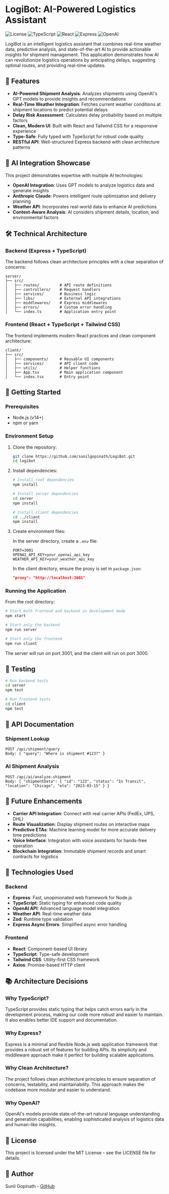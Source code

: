 # LogiBot: AI-Powered Logistics Assistant

![License](https://img.shields.io/badge/license-MIT-blue.svg)
![TypeScript](https://img.shields.io/badge/TypeScript-5.0.4-blue.svg)
![React](https://img.shields.io/badge/React-18.2.0-blue.svg)
![Express](https://img.shields.io/badge/Express-4.18.2-green.svg)
![OpenAI](https://img.shields.io/badge/OpenAI-4.11.0-orange.svg)

LogiBot is an intelligent logistics assistant that combines real-time weather data, predictive analysis, and state-of-the-art AI to provide actionable insights for shipment management. This application demonstrates how AI can revolutionize logistics operations by anticipating delays, suggesting optimal routes, and providing real-time updates.

## 🚀 Features

- **AI-Powered Shipment Analysis**: Analyzes shipments using OpenAI's GPT models to provide insights and recommendations
- **Real-Time Weather Integration**: Fetches current weather conditions at shipment locations to predict potential delays
- **Delay Risk Assessment**: Calculates delay probability based on multiple factors
- **Clean, Modern UI**: Built with React and Tailwind CSS for a responsive experience
- **Type-Safe**: Fully typed with TypeScript for robust code quality
- **RESTful API**: Well-structured Express backend with clean architecture patterns

## 🧠 AI Integration Showcase

This project demonstrates expertise with multiple AI technologies:

- **OpenAI Integration**: Uses GPT models to analyze logistics data and generate insights
- **Anthropic Claude**: Powers intelligent route optimization and delivery planning
- **Weather API**: Incorporates real-world data to enhance AI predictions
- **Context-Aware Analysis**: AI considers shipment details, location, and environmental factors

## 🛠️ Technical Architecture

### Backend (Express + TypeScript)

The backend follows clean architecture principles with a clear separation of concerns:

```
server/
├── src/
│   ├── routes/         # API route definitions
│   ├── controllers/    # Request handlers
│   ├── services/       # Business logic
│   ├── libs/           # External API integrations
│   ├── middlewares/    # Express middlewares
│   ├── errors/         # Custom error handling
│   └── index.ts        # Application entry point
```

### Frontend (React + TypeScript + Tailwind CSS)

The frontend implements modern React practices and clean component architecture:

```
client/
├── src/
│   ├── components/     # Reusable UI components
│   ├── services/       # API client code
│   ├── utils/          # Helper functions
│   ├── App.tsx         # Main application component
│   └── index.tsx       # Entry point
```

## 🚀 Getting Started

### Prerequisites

- Node.js (v14+)
- npm or yarn

### Environment Setup

1. Clone the repository:
   ```bash
   git clone https://github.com/sunilgopinath/LogiBot.git
   cd logibot
   ```

2. Install dependencies:
   ```bash
   # Install root dependencies
   npm install
   
   # Install server dependencies
   cd server
   npm install
   
   # Install client dependencies
   cd ../client
   npm install
   ```

3. Create environment files:

   In the server directory, create a `.env` file:
   ```
   PORT=3001
   OPENAI_API_KEY=your_openai_api_key
   WEATHER_API_KEY=your_weather_api_key
   ```

   In the client directory, ensure the proxy is set in `package.json`:
   ```json
   "proxy": "http://localhost:3001"
   ```

### Running the Application

From the root directory:

```bash
# Start both frontend and backend in development mode
npm start

# Start only the backend
npm run server

# Start only the frontend
npm run client
```

The server will run on port 3001, and the client will run on port 3000.

## 🧪 Testing

```bash
# Run backend tests
cd server
npm test

# Run frontend tests
cd client
npm test
```

## 📝 API Documentation

### Shipment Lookup

```
POST /api/shipment/query
Body: { "query": "Where is shipment #123?" }
```

### AI Shipment Analysis

```
POST /api/ai/analyze-shipment
Body: { "shipmentData": { "id": "123", "status": "In Transit", "location": "Chicago", "eta": "2023-03-15" } }
```

## 🔮 Future Enhancements

- **Carrier API Integration**: Connect with real carrier APIs (FedEx, UPS, DHL)
- **Route Visualization**: Display shipment routes on interactive maps
- **Predictive ETAs**: Machine learning model for more accurate delivery time predictions
- **Voice Interface**: Integration with voice assistants for hands-free operation
- **Blockchain Integration**: Immutable shipment records and smart contracts for logistics

## 🔧 Technologies Used

### Backend
- **Express**: Fast, unopinionated web framework for Node.js
- **TypeScript**: Static typing for enhanced code quality
- **OpenAI API**: Advanced language model integration
- **Weather API**: Real-time weather data
- **Zod**: Runtime type validation
- **Express Async Errors**: Simplified async error handling

### Frontend
- **React**: Component-based UI library
- **TypeScript**: Type-safe development
- **Tailwind CSS**: Utility-first CSS framework
- **Axios**: Promise-based HTTP client

## 📚 Architecture Decisions

### Why TypeScript?

TypeScript provides static typing that helps catch errors early in the development process, making our code more robust and easier to maintain. It also enables better IDE support and documentation.

### Why Express?

Express is a minimal and flexible Node.js web application framework that provides a robust set of features for building APIs. Its simplicity and middleware approach make it perfect for building scalable applications.

### Why Clean Architecture?

The project follows clean architecture principles to ensure separation of concerns, testability, and maintainability. This approach makes the codebase more modular and easier to understand.

### Why OpenAI?

OpenAI's models provide state-of-the-art natural language understanding and generation capabilities, enabling sophisticated analysis of logistics data and human-like insights.

## 📄 License

This project is licensed under the MIT License - see the LICENSE file for details.

## 👤 Author

Sunil Gopinath - [GitHub](https://github.com/sunilgopinath)